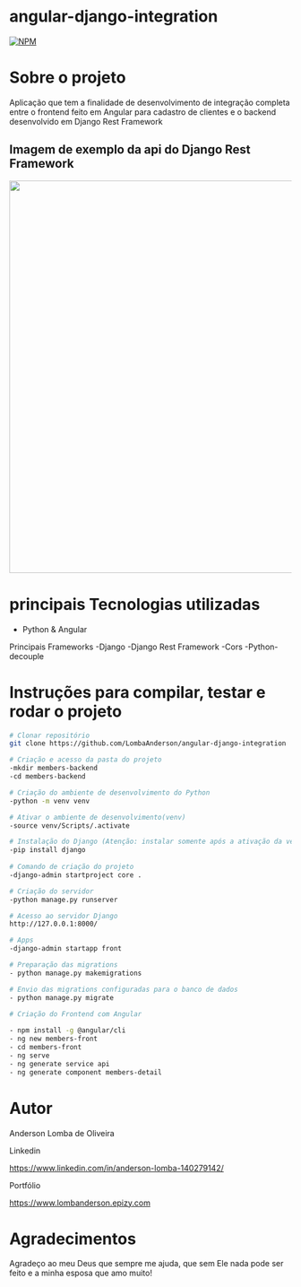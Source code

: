 # angular-django-integration


[![NPM](https://img.shields.io/npm/l/react)](https://github.com/LombaAnderson/angular-django-integration/blob/main/LICENSE)

# Sobre o projeto

Aplicação que tem a finalidade de desenvolvimento de integração completa entre o frontend feito em Angular para cadastro de clientes e o backend desenvolvido em Django
Rest Framework

## Imagem de exemplo da api do Django Rest Framework
<div align="center">
<img src="https://user-images.githubusercontent.com/60937513/168070105-362d9208-daad-4c50-a07f-1383e8d95895.png" width="700" />
</div>

# principais Tecnologias utilizadas
- Python & Angular

 Principais Frameworks
-Django
-Django Rest Framework
-Cors
-Python-decouple


# Instruções para compilar, testar e rodar o projeto

```bash
# Clonar repositório
git clone https://github.com/LombaAnderson/angular-django-integration

# Criação e acesso da pasta do projeto
-mkdir members-backend                                                                                                                        
-cd members-backend

# Criação do ambiente de desenvolvimento do Python
-python -m venv venv

# Ativar o ambiente de desenvolvimento(venv)
-source venv/Scripts/.activate

# Instalação do Django (Atenção: instalar somente após a ativação da venv)
-pip install django
 
# Comando de criação do projeto
-django-admin startproject core .

# Criação do servidor
-python manage.py runserver

# Acesso ao servidor Django
http://127.0.0.1:8000/

# Apps 
-django-admin startapp front

# Preparação das migrations
- python manage.py makemigrations

# Envio das migrations configuradas para o banco de dados
- python manage.py migrate
                                                                                                                           
# Criação do Frontend com Angular

- npm install -g @angular/cli
- ng new members-front
- cd members-front
- ng serve
- ng generate service api
- ng generate component members-detail

```

# Autor

Anderson Lomba de Oliveira

Linkedin

https://www.linkedin.com/in/anderson-lomba-140279142/

Portfólio

https://www.lombanderson.epizy.com

# Agradecimentos

Agradeço ao meu Deus que sempre me ajuda, que sem Ele nada pode ser feito e a minha esposa que amo muito! 


